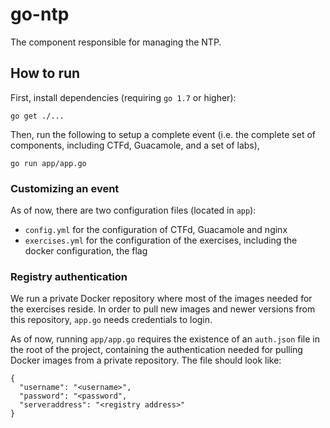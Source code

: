 # go-ntp
The component responsible for managing the NTP.

## How to run
First, install dependencies (requiring `go 1.7` or higher):
```
go get ./...
```

Then, run the following to setup a complete event (i.e. the complete set of components, including CTFd, Guacamole, and a set of labs),
```
go run app/app.go
```

### Customizing an event
As of now, there are two configuration files (located in `app`):
- `config.yml` for the configuration of CTFd, Guacamole and nginx
- `exercises.yml` for the configuration of the exercises, including the docker configuration, the flag

### Registry authentication
We run a private Docker repository where most of the images needed for the exercises reside.
In order to pull new images and newer versions from this repository, `app.go` needs credentials to login.

As of now, running `app/app.go` requires the existence of an `auth.json` file in the root of the project,
containing the authentication needed for pulling Docker images from a private repository.
The file should look like:
```
{
  "username": "<username>",
  "password": "<password",
  "serveraddress": "<registry address>"
}
```